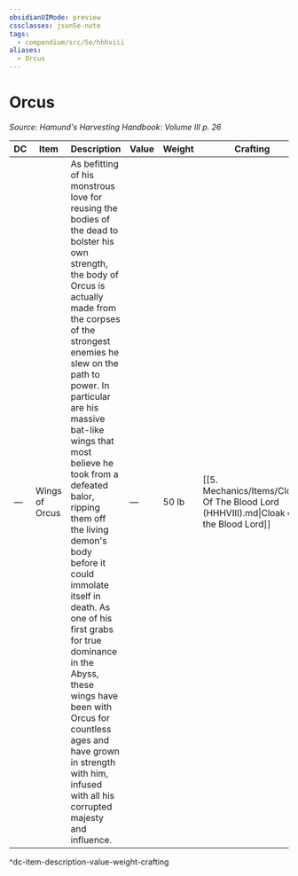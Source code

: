 ```yaml
---
obsidianUIMode: preview
cssclasses: json5e-note
tags:
  - compendium/src/5e/hhhviii
aliases:
  - Orcus
---
```

# Orcus
*Source: Hamund's Harvesting Handbook: Volume III p. 26* 

| DC | Item | Description | Value | Weight | Crafting |
|----|------|-------------|-------|--------|----------|
| — | Wings of Orcus | As befitting of his monstrous love for reusing the bodies of the dead to bolster his own strength, the body of Orcus is actually made from the corpses of the strongest enemies he slew on the path to power. In particular are his massive bat-like wings that most believe he took from a defeated balor, ripping them off the living demon's body before it could immolate itself in death. As one of his first grabs for true dominance in the Abyss, these wings have been with Orcus for countless ages and have grown in strength with him, infused with all his corrupted majesty and influence. | — | 50 lb | [[5. Mechanics/Items/Cloak Of The Blood Lord (HHHVIII).md\|Cloak of the Blood Lord]] |
^dc-item-description-value-weight-crafting
